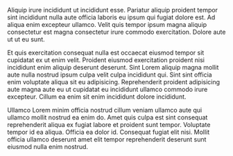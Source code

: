 Aliquip irure incididunt ut incididunt esse. Pariatur aliquip proident tempor sint incididunt nulla aute officia laboris eu ipsum qui fugiat dolore est. Ad aliqua enim excepteur ullamco. Velit quis tempor ipsum magna aliquip consectetur est magna consectetur irure commodo exercitation. Dolore aute ut ut eu sunt.

Et quis exercitation consequat nulla est occaecat eiusmod tempor sit cupidatat ex ut enim velit. Proident eiusmod exercitation proident nisi incididunt enim aliquip deserunt deserunt. Sint Lorem aliquip magna mollit aute nulla nostrud ipsum culpa velit culpa incididunt qui. Sint sint officia enim voluptate aliqua sit eu adipisicing. Reprehenderit proident adipisicing aute magna aute eu ut cupidatat eu incididunt ullamco commodo irure excepteur. Cillum ea enim sit enim incididunt dolore incididunt.

Ullamco Lorem minim officia nostrud cillum veniam ullamco aute qui ullamco mollit nostrud ea enim do. Amet quis culpa est sint consequat reprehenderit aliqua ex fugiat labore et proident sunt tempor. Voluptate tempor id ea aliqua. Officia ea dolor id. Consequat fugiat elit nisi. Mollit officia ullamco deserunt amet elit tempor reprehenderit deserunt sunt eiusmod nulla enim nostrud.